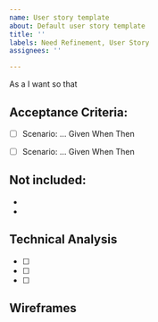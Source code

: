 ```yaml
---
name: User story template
about: Default user story template
title: ''
labels: Need Refinement, User Story
assignees: ''

---
```


As a 
I want 
so that 

## Acceptance Criteria:

- [ ] Scenario: ...
    Given
    When
    Then

- [ ] Scenario: ...
    Given
    When
    Then

## Not included:
-
-

## Technical Analysis
- [ ]
- [ ]
- [ ]

## Wireframes
